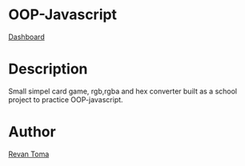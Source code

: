 # OOP-Javascript

[Dashboard](https://revantoma.github.io/dashboard/)

# Description

Small simpel card game, rgb,rgba and hex converter built as a school project to practice OOP-javascript.

# Author

[Revan Toma](https://github.com/RevanToma)
